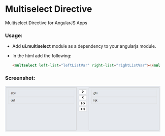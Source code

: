 Multiselect Directive
=============================

Multiselect Directive for AngularJS Apps

### Usage: 

* Add __ui.multiselect__ module as a dependency to your angularjs module.
* In the html add the following: 

  ```html
  <multselect left-list="leftListVar" right-list="rightListVar"></multiselect>
  ```
  
### Screenshot:
![alt text](src/multiselect/docs/screenshot.png "Screenshot")
